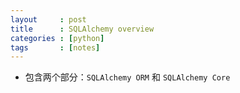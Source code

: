 ```yaml
---
layout     : post
title      : SQLAlchemy overview
categories : [python]
tags       : [notes]
---
```

- 包含两个部分：`SQLAlchemy ORM` 和 `SQLAlchemy Core`
